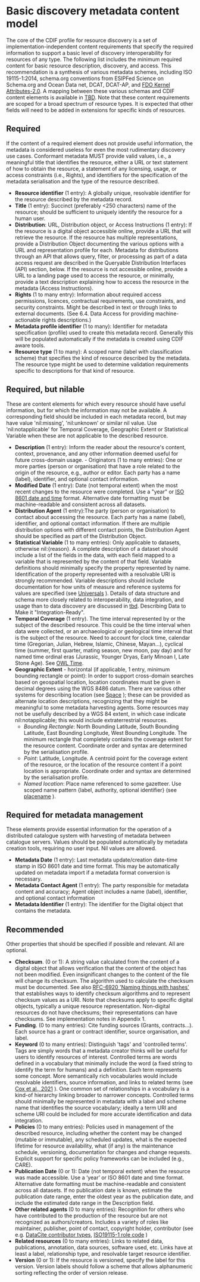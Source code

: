 # Basic discovery metadata content model

The core of the CDIF profile for resource discovery is a set of implementation-independent content requirements that specify the required information to support a basic level of discovery interoperability for resources of any type.  The following list includes the minimum required content for basic resource description, discovery, and access. This recommendation is a synthesis of various metadata schemes, including ISO 19115-1:2014, schema.org conventions from ESIPFed Science on Schema.org and Ocean Data net, DCAT, DCAT-AP, and [FDO Kernel Attributes-2.0](https://docs.google.com/document/d/1OF49wTNVuv-6OXlNerhBTqVtHyc7jutTaUHjn6BZCs0). A mapping between these various schemas and CDIF content elements is available in [TBD](tbd). Note that these content requirements are scoped for a broad spectrum of resource types. It is expected that other fields will need to be added in extensions for specific kinds of resources.

## Required
If the content of a required element does not provide useful information, the metadata is considered useless for even the most rudimentary discovery use cases. Conformant metadata MUST provide valid values, i.e., a meaningful title that identifies the resource, either a URL or text statement of how to obtain the resource, a statement of any licensing, usage, or access constraints (i.e., Rights), and identifiers for the specification of the metadata serialisation and the type of the resource described.

- **Resource identifier** (1 entry): A globally unique, resolvable identifier for the resource described by the metadata record.
- **Title** (1 entry): Succinct (preferably &lt;250 characters) name of the resource; should be sufficient to uniquely identify the resource for a human user.
- **Distribution**: URL, Distribution object, or Access Instructions (1 entry): If the resource is a digital object accessible online, provide a URL that will retrieve the resource. If the resource has multiple representations, provide a Distribution Object documenting the various options with a URL and representation profile for each. Metadata for distributions through an API that allows query, filter, or processing as part of a data access request are described in the Queryable Distribution Interfaces (API) section, below. If the resource is not accessible online, provide a URL to a landing page used to access the resource, or minimally, provide a text description explaining how to access the resource in the metadata (Access Instructions).
- **Rights** (1 to many entry): Information about required access permissions, licences, contractual requirements, use constraints, and security constraints. Might be described in text or through links to external documents. (See 6.4. Data Access for providing machine-actionable rights descriptions.)
- **Metadata profile identifier** (1 to many): Identifier for metadata specification (profile) used to create this metadata record. Generally this will be populated automatically if the metadata is created using CDIF aware tools.
- **Resource type** (1 to many): A scoped name (label with classification scheme) that specifies the kind of resource described by the metadata. The resource type might be used to determine validation requirements specific to descriptions for that kind of resource.

## Required, but nilable
These are content elements for which every resource should have useful information, but for which the information may not be available. A corresponding field should be included in each metadata record, but may have value 'nil:missing', 'nil:unknown' or similar nil value. Use 'nil:notapplicable' for Temporal Coverage, Geographic Extent or Statistical Variable when these are not applicable to the described resource.

- **Description** (1 entry): Inform the reader about the resource's content, context, provenance, and any other information deemed useful for future cross-domain usage. - Originators (1 to many entries): One or more parties (person or organisation) that have a role related to the origin of the resource, e.g., author or editor. Each party has a name (label), identifier, and optional contact information.
- **Modified Date** (1 entry): Date (not temporal extent) when the most recent changes to the resource were completed. Use a "year" or [ISO 8601 date and time](https://en.wikipedia.org/wiki/ISO_8601) format. Alternative date formatting must be machine-readable and consistent across all datasets.
- **Distribution Agent** (1 entry):The party (person or organisation) to contact about accessing the resource. Each party has a name (label), identifier, and optional contact information. If there are multiple distribution options with different contact points, the Distribution Agent should be specified as part of the Distribution Object.
- **Statistical Variable** (1 to many entries): Only applicable to datasets, otherwise nil:{reason}. A complete description of a dataset should include a list of the fields in the data, with each field mapped to a variable that is represented by the content of that field.  Variable definitions should minimally specify the property represented by name. Identification of the property represented with a resolvable URI is strongly recommended. Variable descriptions should include documentation for how units of measure and reference systems for values are specified (see [Universals](../universals/univintro.md) ). Details of data structure and schema more closely related to interoperability, data integration, and usage than to data discovery are discussed in [tbd](tbd). Describing Data to Make it "Integration-Ready".
- **Temporal Coverage** (1 entry). The time interval represented by or the subject of the described resource. This could be the time interval when data were collected, or an archaeological or geological time interval that is the subject of the resource. Need to account for clock time, calendar time (Gregorian, Julian, Hebrew, Islamic, Chinese, Mayan...), cyclical time (summer, first quarter, mating season, new moon, pay day) and for named time ordinal eras (Jurassic, Younger Dryas, Early Minoan I, Late Stone Age). See [OWL Time](https://www.w3.org/TR/owl-time/).
- **Geographic Extent** - horizontal (if applicable, 1 entry, minimum bounding rectangle or point): In order to support cross-domain searches based on geospatial location, location coordinates must be given in decimal degrees using the WGS 8486 datum. There are various other systems for describing location (see [Space](../universals/univgeography.md) ); these can be provided as alternate location descriptions, recognizing that they might be meaningful to some metadata harvesting agents. Some resources may not be usefully described by a WGS 84 extent, in which case indicate nil:notapplicable; this would include extraterrestrial resources.
  - *Bounding Rectangle*: North Bounding Latitude, South Bounding Latitude, East Bounding Longitude, West Bounding Longitude. The minimum rectangle that completely contains the coverage extent for the resource content. Coordinate order and syntax are determined by the serialisation profile.
  - *Point*: Latitude, Longitude. A centroid point for the coverage extent of the resource, or the location of the resource content if a point location is appropriate. Coordinate order and syntax are determined by the serialisation profile.
  - *Named location*: Place name referenced to some gazetteer. Use scoped name pattern {label, authority, optional identifier} (see [placename](tbd) ).
  
## Required for metadata management
These elements provide essential information for the operation of a distributed catalogue system with harvesting of metadata between catalogue servers. Values should be populated automatically by metadata creation tools, requiring no user input. Nil values are allowed.
- **Metadata Date** (1 entry): Last metadata update/creation date-time stamp in ISO 8601 date and time format. This may be automatically updated on metadata import if a metadata format conversion is necessary.
- **Metadata Contact Agent** (1 entry): The party responsible for metadata content and accuracy; Agent object includes a name (label), identifier, and optional contact information
- **Metadata Identifier** (1 entry): The identifier for the Digital object that contains the metadata.

## Recommended
Other properties that should be specified if possible and relevant. All are optional.
- **Checksum**. (0 or 1): A string value calculated from the content of a digital object that allows verification that the content of the object has not been modified. Even insignificant changes to the content of the file will change its checksum. The algorithm used to calculate the checksum must be documented. See also [RFC-6920 'Naming things with hashes'](https://www.rfc-editor.org/rfc/rfc6920.html) that establishes ways to identify checksum algorithms and to represent checksum values as a URI. Note that checksums apply to specific digital objects, typically a unique resource representation. Non-digital resources do not have checksums; their representations can have checksums. See implementation notes in Appendix 1.
- **Funding**. (0 to many entries): Cite funding sources (Grants, contracts...). Each source has a grant or contract identifier, source organisation, and label.
- **Keyword** (0 to many entries): Distinguish 'tags' and 'controlled terms'. Tags are simply words that a metadata creator thinks will be useful for users to identify resources of interest. Controlled terms are words defined in a vocabulary that minimally include the word (a fixed string to identify the term for humans) and a definition. Each term represents some concept. More semantically rich vocabularies would include resolvable identifiers, source information, and links to related terms (see [Cox et al., 2021](https://doi.org/10.1371/journal.pcbi.1009041) ). One common set of relationships in a vocabulary is a kind-of hierarchy linking broader to narrower concepts. Controlled terms should minimally be represented in metadata with a label and scheme name that identifies the source vocabulary; ideally a term URI and scheme URI could be included for more accurate identification and data integration.
- **Policies** (0 to many entries): Policies used in management of the described resource, including whether the content may be changed (mutable or immutable), any scheduled updates, what is the expected lifetime for resource availability, what (if any) is the maintenance schedule, versioning, documentation for changes and change requests. Explicit support for specific policy frameworks can be included (e.g., CARE).
- **Publication Date** (0 or 1): Date (not temporal extent) when the resource was made accessible. Use a ‘year’ or ISO 8601 date and time format. Alternative date formatting must be machine-readable and consistent across all datasets. If no publication date is known, estimate the publication date range, enter the oldest year as the publication date, and include the estimated date range in the Description field.
- **Other related agents** (0 to many entries): Recognition for others who have contributed to the production of the resource but are not recognized as authors/creators. Includes a variety of roles like maintainer, publisher, point of contact, copyright holder, contributor (see e.g. [DataCite contributor types](https://datacite-metadata-schema.readthedocs.io/en/4.5_draft/properties/recommended_optional/property_contributor.html#a-contributortype), [ISO19115-1 role code](https://wiki.esipfed.org/ISO_19115_and_19115-2_CodeList_Dictionaries#CI_RoleCode) )
- **Related resources** (0 to many entries): Links to related data, publications, annotation, data sources, software used, etc. Links have at least a label, relationship type, and resolvable target resource identifier.
- **Version** (0 or 1): If the resource is versioned, specify the label for this version. Version labels should follow a scheme that allows alphanumeric sorting reflecting the order of version release.